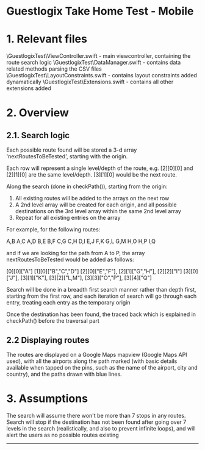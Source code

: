 # Guestlogix Take Home Test - Mobile



# 1. Relevant files

\GuestlogixTest\ViewController.swift - main viewcontroller, containing the route search logic
\GuestlogixTest\DataManager.swift - contains data related methods parsing the CSV files
\GuestlogixTest\LayoutConstraints.swift - contains layout constraints added dynamatically
\GuestlogixTest\Extensions.swift - contains all other extensions added 



# 2. Overview

##   2.1. Search logic

Each possible route found will be stored a 3-d array 'nextRoutesToBeTested', starting with the origin.

Each row will represent a single level/depth of the route, e.g. [2][0][0] and [2][1][0] are the same level/depth. [3][1][0] would be the next route.

Along the search (done in checkPath()), starting from the origin:

  1. All existing routes will be added to the arrays on the next row
  2. A 2nd level array will be created for each origin, and all possible destinations on the 3rd level array within the same 2nd level array
  3. Repeat for all existing entries on the array

For example, for the following routes:

A,B
A,C
A,D
B,E
B,F
C,G
C,H
D,I
E,J
F,K
G,L
G,M
H,O
H,P
I,Q

and if we are looking for the path from A to P,
the array nextRoutesToBeTested would be added as follows:

[0][0]["A"]
[1][0]["B","C","D"]
[2][0]["E","F"], [2][1]["G","H"], [2][2]["I"]
[3][0]["J"], [3][1]["K"], [3][2]["L,M"], [3][3]["O","P"], [3][4]["Q"]

Search will be done in a breadth first search manner rather than depth first, starting from the first row,
and each iteration of search will go through each entry, treating each entry as the temporary origin

Once the destination has been found, the traced back which is explained in checkPath() before the traversal part


##  2.2 Displaying routes

The routes are displayed on a Google Maps mapview (Google Maps API used), with all the airports along the path marked (with basic details available when tapped on the pins, such as the name of the airport, city and country), and the paths drawn with blue lines.



# 3. Assumptions

The search will assume there won't be more than 7 stops in any routes.
Search will stop if the destination has not been found after going over 7 levels in the search (realistically, and also to prevent infinite loops), and will alert the users as no possible routes existing

--------------------------------------------------

